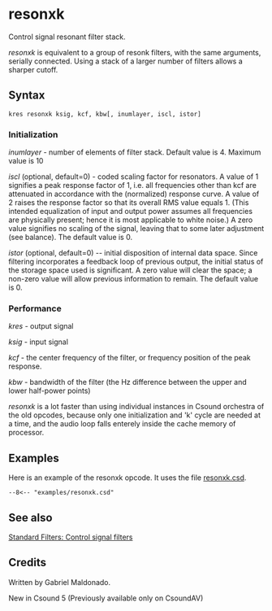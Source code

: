 <!--
id:resonxk
category:Signal Modifiers:Standard Filters:Control
-->
# resonxk
Control signal resonant filter stack.

_resonxk_ is equivalent to a group of resonk filters, with the same arguments, serially connected. Using a stack of a larger number of filters allows a sharper cutoff.

## Syntax
``` csound-orc
kres resonxk ksig, kcf, kbw[, inumlayer, iscl, istor]
```

### Initialization

_inumlayer_ - number of elements of filter stack. Default value is 4. Maximum value is 10

_iscl_ (optional, default=0) - coded scaling factor for resonators. A value of 1 signifies a peak response factor of 1, i.e. all frequencies other than kcf are attenuated in accordance with the (normalized) response curve. A value of 2 raises the response factor so that its overall RMS value equals 1. (This intended equalization of input and output power assumes all frequencies are physically present; hence it is most applicable to white noise.) A zero value signifies no scaling of the signal, leaving that to some later adjustment (see balance). The default value is 0.

_istor_ (optional, default=0) -- initial disposition of internal data space. Since filtering incorporates a feedback loop of previous output, the initial status of the storage space used is significant. A zero value will clear the space; a non-zero value will allow previous information to remain. The default value is 0.

### Performance

_kres_ - output signal

_ksig_ - input signal

_kcf_ -  the center frequency of the filter, or frequency position of the peak response.

_kbw_ - bandwidth of the filter (the Hz difference between the upper and lower half-power points)

_resonxk_ is a lot faster than using individual instances in Csound orchestra of the old opcodes, because only one initialization and 'k' cycle are needed at a time, and the audio loop falls enterely inside the cache memory of processor.

## Examples

Here is an example of the resonxk opcode. It uses the file [resonxk.csd](../../examples/resonxk.csd).

``` csound-csd title="Example of the resonxk opcode." linenums="1"
--8<-- "examples/resonxk.csd"
```

## See also

[Standard Filters: Control signal filters](../../sigmod/standard)

## Credits

Written by Gabriel Maldonado.

New in Csound 5 (Previously available only on CsoundAV)
